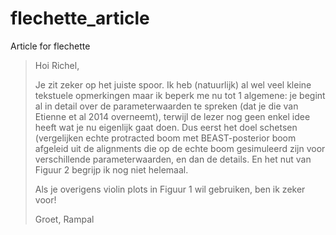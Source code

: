 # flechette_article
Article for flechette

> Hoi Richel,
> 
> Je zit zeker op het juiste spoor. Ik heb (natuurlijk) al wel veel kleine tekstuele opmerkingen maar ik beperk me nu tot 1 algemene: je begint al in detail over de parameterwaarden te spreken (dat je die van Etienne et al 2014 overneemt), terwijl de lezer nog geen enkel idee heeft wat je nu eigenlijk gaat doen. Dus eerst het doel schetsen (vergelijken echte protracted boom met BEAST-posterior boom afgeleid uit de alignments die op de echte boom gesimuleerd zijn voor verschillende parameterwaarden, en dan de details. En het nut van Figuur 2 begrijp ik nog niet helemaal.
> 
> Als je overigens violin plots in Figuur 1 wil gebruiken, ben ik zeker voor!
> 
> Groet, Rampal
